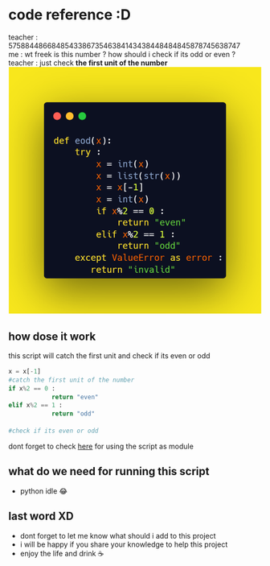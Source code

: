# code reference :D
teacher : 575884486684854338673546384143438448484845878745638747  
me : wt freek is this number ? how should i check if its odd or even ?  
teacher : just check **the first unit of the number**  
![code](https://raw.githubusercontent.com/amirsamgoharpay/even-or-odd/main/carbon%20(1).png)
## how dose it work 
this script will catch the first unit and check if its even or odd  
```python
x = x[-1]
#catch the first unit of the number
if x%2 == 0 :
            return "even"
elif x%2 == 1 :
            return "odd"

#check if its even or odd
```
dont forget to check [here](https://github.com/amirsamgoharpay/even-or-odd/blob/main/htuam.py) for using the script as module

## what do we need for running this script 
- python idle 😂
## last word XD
- dont forget to let me know what should i add to this project
- i will be happy if you share your knowledge to help this project
- enjoy the life and drink ☕
